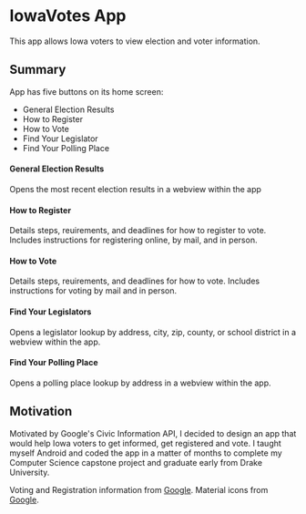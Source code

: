 IowaVotes App
======
This app allows Iowa voters to view election and voter information.

## Summary

App has five buttons on its home screen:
 * General Election Results
 * How to Register
 * How to Vote
 * Find Your Legislator
 * Find Your Polling Place
 
 #### General Election Results
 Opens the most recent election results in a webview within the app
 
 #### How to Register
 Details steps, reuirements, and deadlines for how to register to vote. Includes instructions for registering online, by mail, and in person.
 
 #### How to Vote
 Details steps, reuirements, and deadlines for how to vote. Includes instructions for voting by mail and in person.
 
 #### Find Your Legislators
 Opens a legislator lookup by address, city, zip, county, or school district in a webview within the app.
  
 #### Find Your Polling Place
 Opens a polling place lookup by address in a webview within the app. 

## Motivation
Motivated by Google's Civic Information API, I decided to design an app that would help Iowa voters to get informed, get registered and vote. I taught myself Android and coded the app in a matter of months to complete my Computer Science capstone project and graduate early from Drake University.

Voting and Registration information from [Google](https://developers.google.com/civic-information/).
Material icons from [Google](https://material.io/icons/).
